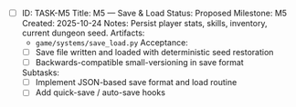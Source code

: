 - [ ] ID: TASK-M5
  Title: M5 — Save & Load
  Status: Proposed
  Milestone: M5
  Created: 2025-10-24
  Notes: Persist player stats, skills, inventory, current dungeon seed.
  Artifacts:
  - `game/systems/save_load.py`
  Acceptance:
  - [ ] Save file written and loaded with deterministic seed restoration
  - [ ] Backwards-compatible small-versioning in save format

  Subtasks:
  - [ ] Implement JSON-based save format and load routine
  - [ ] Add quick-save / auto-save hooks
